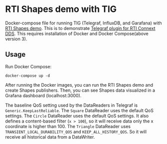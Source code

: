 # RTI Shapes demo with TIG

Docker-compose file for running TIG (Telegraf, InfluxDB, and Garafana) with [RTI Shapes demo](https://www.rti.com/free-trial/shapes-demo).
This is to demonstrate [Telegraf plugin for RTI Connext DDS](https://www.rti.com/developers/rti-labs/telegraf-plugin-for-connext-dds). 
This requires installation of Docker and Docker Compose(above version 3).

## Usage

Run Docker Compose:
  
    docker-compose up -d
    
After running the Docker images, you can run the RTI Shapes demo and create Shapes publishers. 
Then, you can see Shapes data visualized in a Grafana dashboard (localhost:3000).

The baseline QoS setting used by the DataReaders in Telegraf is `Generic.KeepLastReliable`. 
The `Square` DataReader uses the default QoS settings. 
The `Circle` DataReader uses the default QoS settings. It also defines a content-based filter (`x > 100`), so it will receive data only the x coordinate is higher than 100. 
The `Triangle` DataReader uses `TRANSIENT_LOCAL_DURABILITY_QOS` and `KEEP_ALL_HISTORY_QOS`. So it will receive all historical data from a DataWriter. 
